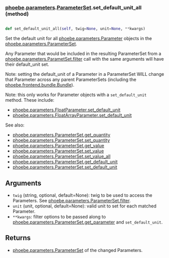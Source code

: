 ### [phoebe](phoebe.md).[parameters](phoebe.parameters.md).[ParameterSet](phoebe.parameters.ParameterSet.md).set_default_unit_all (method)


```py

def set_default_unit_all(self, twig=None, unit=None, **kwargs)

```



Set the default unit for all [phoebe.parameters.Parameter](phoebe.parameters.Parameter.md) objects in the
[phoebe.parameters.ParameterSet](phoebe.parameters.ParameterSet.md).

Any Parameter that would be included in the resulting ParameterSet
from a [phoebe.parameters.ParametSet.filter](phoebe.parameters.ParametSet.filter.md) call with the same arguments
will have their default_unit set.

Note: setting the default_unit of a Parameter in a ParameterSet WILL
change that Parameter across any parent ParameterSets (including
the [phoebe.frontend.bundle.Bundle](phoebe.frontend.bundle.Bundle.md)).

Note: this only works for Parameter objects with a `set_default_unit` method.
These include:
* [phoebe.parameters.FloatParameter.set_default_unit](phoebe.parameters.FloatParameter.set_default_unit.md)
* [phoebe.parameters.FloatArrayParameter.set_default_unit](phoebe.parameters.FloatArrayParameter.set_default_unit.md)

See also:
* [phoebe.parameters.ParameterSet.get_quantity](phoebe.parameters.ParameterSet.get_quantity.md)
* [phoebe.parameters.ParameterSet.set_quantity](phoebe.parameters.ParameterSet.set_quantity.md)
* [phoebe.parameters.ParameterSet.get_value](phoebe.parameters.ParameterSet.get_value.md)
* [phoebe.parameters.ParameterSet.set_value](phoebe.parameters.ParameterSet.set_value.md)
* [phoebe.parameters.ParameterSet.set_value_all](phoebe.parameters.ParameterSet.set_value_all.md)
* [phoebe.parameters.ParameterSet.get_default_unit](phoebe.parameters.ParameterSet.get_default_unit.md)
* [phoebe.parameters.ParameterSet.set_default_unit](phoebe.parameters.ParameterSet.set_default_unit.md)


Arguments
----------
* `twig` (string, optional, default=None): twig to be used to access
    the Parameters.  See [phoebe.parameters.ParameterSet.filter](phoebe.parameters.ParameterSet.filter.md).
* `unit` (unit, optional, default=None): valid unit to set for each
    matched Parameter.
* `**kwargs`: filter options to be passed along to
    [phoebe.parameters.ParameterSet.get_parameter](phoebe.parameters.ParameterSet.get_parameter.md) and
    `set_default_unit`.

Returns
----------
* [phoebe.parameters.ParameterSet](phoebe.parameters.ParameterSet.md) of the changed Parameters.

